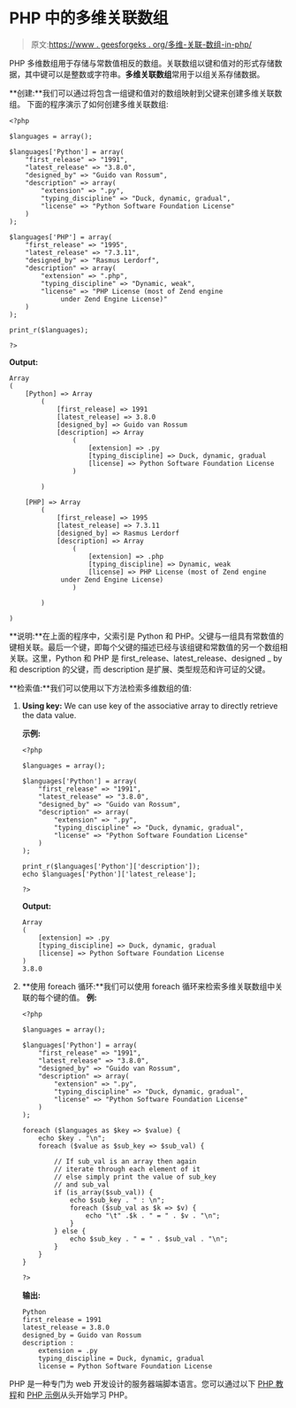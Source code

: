 # PHP 中的多维关联数组

> 原文:[https://www . geesforgeks . org/多维-关联-数组-in-php/](https://www.geeksforgeeks.org/multidimensional-associative-array-in-php/)

PHP 多维数组用于存储与常数值相反的数组。关联数组以键和值对的形式存储数据，其中键可以是整数或字符串。**多维关联数组**常用于以组关系存储数据。

**创建:**我们可以通过将包含一组键和值对的数组映射到父键来创建多维关联数组。
下面的程序演示了如何创建多维关联数组:

```
<?php

$languages = array();

$languages['Python'] = array(
    "first_release" => "1991", 
    "latest_release" => "3.8.0", 
    "designed_by" => "Guido van Rossum",
    "description" => array(
        "extension" => ".py", 
        "typing_discipline" => "Duck, dynamic, gradual",
        "license" => "Python Software Foundation License"
    )
);

$languages['PHP'] = array(
    "first_release" => "1995", 
    "latest_release" => "7.3.11", 
    "designed_by" => "Rasmus Lerdorf",
    "description" => array(
        "extension" => ".php", 
        "typing_discipline" => "Dynamic, weak",
        "license" => "PHP License (most of Zend engine
             under Zend Engine License)"
    )
);

print_r($languages);

?>
```

**Output:**

```
Array
(
    [Python] => Array
        (
            [first_release] => 1991
            [latest_release] => 3.8.0
            [designed_by] => Guido van Rossum
            [description] => Array
                (
                    [extension] => .py
                    [typing_discipline] => Duck, dynamic, gradual
                    [license] => Python Software Foundation License
                )

        )

    [PHP] => Array
        (
            [first_release] => 1995
            [latest_release] => 7.3.11
            [designed_by] => Rasmus Lerdorf
            [description] => Array
                (
                    [extension] => .php
                    [typing_discipline] => Dynamic, weak
                    [license] => PHP License (most of Zend engine
             under Zend Engine License)
                )

        )

)

```

**说明:**在上面的程序中，父索引是 Python 和 PHP。父键与一组具有常数值的键相关联。最后一个键，即每个父键的描述已经与该组键和常数值的另一个数组相关联。这里，Python 和 PHP 是 first_release、latest_release、designed _ by 和 description 的父键，而 description 是扩展、类型规范和许可证的父键。

**检索值:**我们可以使用以下方法检索多维数组的值:

1.  **Using key:** We can use key of the associative array to directly retrieve the data value.

    **示例:**

    ```
    <?php

    $languages = array();

    $languages['Python'] = array(
        "first_release" => "1991", 
        "latest_release" => "3.8.0", 
        "designed_by" => "Guido van Rossum",
        "description" => array(
            "extension" => ".py", 
            "typing_discipline" => "Duck, dynamic, gradual",
            "license" => "Python Software Foundation License"
        )
    );

    print_r($languages['Python']['description']);
    echo $languages['Python']['latest_release'];

    ?>
    ```

    **Output:**

    ```
    Array
    (
        [extension] => .py
        [typing_discipline] => Duck, dynamic, gradual
        [license] => Python Software Foundation License
    )
    3.8.0

    ```

2.  **使用 foreach 循环:**我们可以使用 foreach 循环来检索多维关联数组中关联的每个键的值。
    **例:**

    ```
    <?php

    $languages = array();

    $languages['Python'] = array(
        "first_release" => "1991", 
        "latest_release" => "3.8.0", 
        "designed_by" => "Guido van Rossum",
        "description" => array(
            "extension" => ".py", 
            "typing_discipline" => "Duck, dynamic, gradual",
            "license" => "Python Software Foundation License"
        )
    );

    foreach ($languages as $key => $value) {
        echo $key . "\n";
        foreach ($value as $sub_key => $sub_val) {

            // If sub_val is an array then again
            // iterate through each element of it
            // else simply print the value of sub_key
            // and sub_val
            if (is_array($sub_val)) {
                echo $sub_key . " : \n";
                foreach ($sub_val as $k => $v) {
                    echo "\t" .$k . " = " . $v . "\n";
                }
            } else {
                echo $sub_key . " = " . $sub_val . "\n";
            }
        }
    }

    ?>
    ```

    **输出:**

    ```
    Python
    first_release = 1991
    latest_release = 3.8.0
    designed_by = Guido van Rossum
    description : 
        extension = .py
        typing_discipline = Duck, dynamic, gradual
        license = Python Software Foundation License

    ```

PHP 是一种专门为 web 开发设计的服务器端脚本语言。您可以通过以下 [PHP 教程](https://www.geeksforgeeks.org/php-tutorials/)和 [PHP 示例](https://www.geeksforgeeks.org/php-examples/)从头开始学习 PHP。